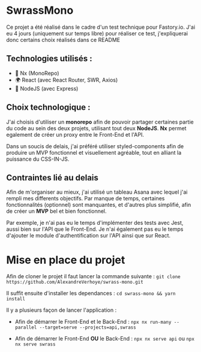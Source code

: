 # SwrassMono

Ce projet a été réalisé dans le cadre d'un test technique pour Fastory.io. J'ai eu 4 jours (uniquement sur temps libre) pour réaliser ce test, j'expliquerai donc certains choix réalisés dans ce README

## Technologies utilisés :

- 🔗 Nx (MonoRepo)
- 🌍 React (avec React Router, SWR, Axios)
- 💽 NodeJS (avec Express)

## Choix technologique :

J'ai choisis d'utiliser un **monorepo** afin de pouvoir partager certaines partie du code au sein des deux projets, utilisant tout deux **NodeJS**. **Nx** permet egalement de créer un proxy entre le Front-End et l'API.

Dans un soucis de delais, j'ai préféré utiliser styled-components afin de produire un MVP fonctionnel et visuellement agréable, tout en alliant la puissance du CSS-IN-JS.

## Contraintes lié au delais

Afin de m'organiser au mieux, j'ai utilisé un tableau Asana avec lequel j'ai rempli mes differents objectifs. Par manque de temps, certaines fonctionnalités (optionnel) sont manquantes, et d'autres plus simplifié, afin de créer un **MVP** bel et bien fonctionnel.

Par exemple, je n'ai pas eu le temps d'implémenter des tests avec Jest, aussi bien sur l'API que le Front-End. Je n'ai également pas eu le temps d'ajouter le module d'authentification sur l'API ainsi que sur React.

# Mise en place du projet

Afin de cloner le projet il faut lancer la commande suivante :
`git clone https://github.com/AlexandreVerhoye/swrass-mono.git`

Il suffit ensuite d'installer les dependances :
`cd swrass-mono && yarn install`

Il y a plusieurs façon de lancer l'application :

- Afin de démarrer le Front-End et le Back-End : `npx nx run-many --parallel --target=serve --projects=api,swrass`

- Afin de démarrer le Front-End **OU** le Back-End : `npx nx serve api` ou `npx nx serve swrass`
